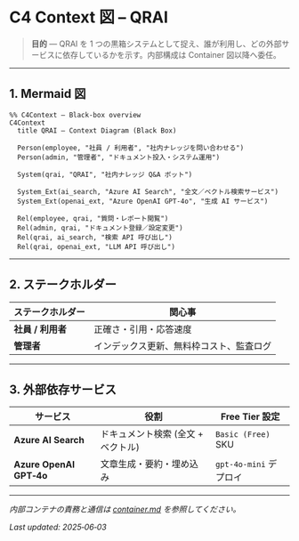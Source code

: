 # C4 Context 図 – QRAI

> **目的** — QRAI を 1 つの黒箱システムとして捉え、誰が利用し、どの外部サービスに依存しているかを示す。内部構成は Container 図以降へ委任。

---

## 1. Mermaid 図

```mermaid
%% C4Context – Black‑box overview
C4Context
  title QRAI – Context Diagram (Black Box)

  Person(employee, "社員 / 利用者", "社内ナレッジを問い合わせる")
  Person(admin, "管理者", "ドキュメント投入・システム運用")

  System(qrai, "QRAI", "社内ナレッジ Q&A ボット")

  System_Ext(ai_search, "Azure AI Search", "全文／ベクトル検索サービス")
  System_Ext(openai_ext, "Azure OpenAI GPT‑4o", "生成 AI サービス")

  Rel(employee, qrai, "質問・レポート閲覧")
  Rel(admin, qrai, "ドキュメント登録／設定変更")
  Rel(qrai, ai_search, "検索 API 呼び出し")
  Rel(qrai, openai_ext, "LLM API 呼び出し")
```

---

## 2. ステークホルダー

| ステークホルダー     | 関心事                  |
| ------------ | -------------------- |
| **社員 / 利用者** | 正確さ・引用・応答速度          |
| **管理者**      | インデックス更新、無料枠コスト、監査ログ |

---

## 3. 外部依存サービス

| サービス                    | 役割                   | Free Tier 設定       |
| ----------------------- | -------------------- | ------------------ |
| **Azure AI Search**     | ドキュメント検索 (全文 + ベクトル) | `Basic (Free)` SKU |
| **Azure OpenAI GPT‑4o** | 文章生成・要約・埋め込み         | `gpt-4o-mini` デプロイ |

---

*内部コンテナの責務と通信は [container.md](container.md) を参照してください。*

*Last updated: 2025‑06‑03*
